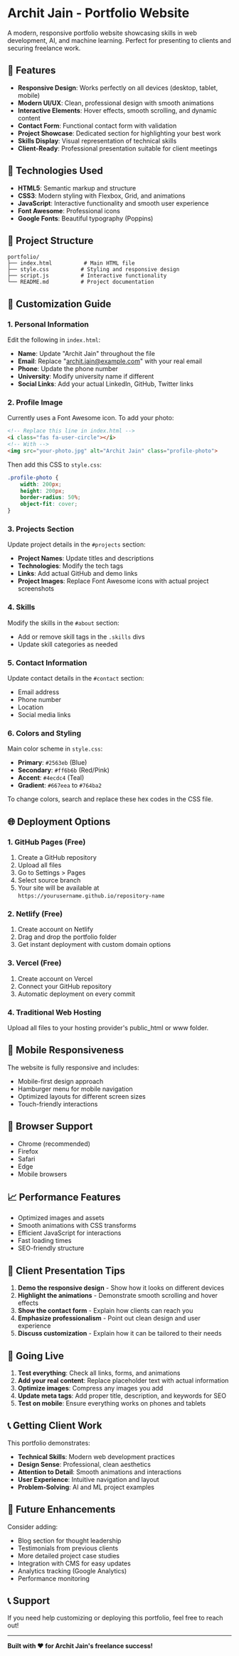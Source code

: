 # Archit Jain - Portfolio Website

A modern, responsive portfolio website showcasing skills in web development, AI, and machine learning. Perfect for presenting to clients and securing freelance work.

## 🌟 Features

- **Responsive Design**: Works perfectly on all devices (desktop, tablet, mobile)
- **Modern UI/UX**: Clean, professional design with smooth animations
- **Interactive Elements**: Hover effects, smooth scrolling, and dynamic content
- **Contact Form**: Functional contact form with validation
- **Project Showcase**: Dedicated section for highlighting your best work
- **Skills Display**: Visual representation of technical skills
- **Client-Ready**: Professional presentation suitable for client meetings

## 🚀 Technologies Used

- **HTML5**: Semantic markup and structure
- **CSS3**: Modern styling with Flexbox, Grid, and animations
- **JavaScript**: Interactive functionality and smooth user experience
- **Font Awesome**: Professional icons
- **Google Fonts**: Beautiful typography (Poppins)

## 📁 Project Structure

```
portfolio/
├── index.html          # Main HTML file
├── style.css          # Styling and responsive design
├── script.js          # Interactive functionality
└── README.md          # Project documentation
```

## 🎨 Customization Guide

### 1. Personal Information
Edit the following in `index.html`:
- **Name**: Update "Archit Jain" throughout the file
- **Email**: Replace "archit.jain@example.com" with your real email
- **Phone**: Update the phone number
- **University**: Modify university name if different
- **Social Links**: Add your actual LinkedIn, GitHub, Twitter links

### 2. Profile Image
Currently uses a Font Awesome icon. To add your photo:
```html
<!-- Replace this line in index.html -->
<i class="fas fa-user-circle"></i>
<!-- With -->
<img src="your-photo.jpg" alt="Archit Jain" class="profile-photo">
```

Then add this CSS to `style.css`:
```css
.profile-photo {
    width: 200px;
    height: 200px;
    border-radius: 50%;
    object-fit: cover;
}
```

### 3. Projects Section
Update project details in the `#projects` section:
- **Project Names**: Update titles and descriptions
- **Technologies**: Modify the tech tags
- **Links**: Add actual GitHub and demo links
- **Project Images**: Replace Font Awesome icons with actual project screenshots

### 4. Skills
Modify the skills in the `#about` section:
- Add or remove skill tags in the `.skills` divs
- Update skill categories as needed

### 5. Contact Information
Update contact details in the `#contact` section:
- Email address
- Phone number
- Location
- Social media links

### 6. Colors and Styling
Main color scheme in `style.css`:
- **Primary**: `#2563eb` (Blue)
- **Secondary**: `#ff6b6b` (Red/Pink)
- **Accent**: `#4ecdc4` (Teal)
- **Gradient**: `#667eea` to `#764ba2`

To change colors, search and replace these hex codes in the CSS file.

## 🌐 Deployment Options

### 1. GitHub Pages (Free)
1. Create a GitHub repository
2. Upload all files
3. Go to Settings > Pages
4. Select source branch
5. Your site will be available at `https://yourusername.github.io/repository-name`

### 2. Netlify (Free)
1. Create account on Netlify
2. Drag and drop the portfolio folder
3. Get instant deployment with custom domain options

### 3. Vercel (Free)
1. Create account on Vercel
2. Connect your GitHub repository
3. Automatic deployment on every commit

### 4. Traditional Web Hosting
Upload all files to your hosting provider's public_html or www folder.

## 📱 Mobile Responsiveness

The website is fully responsive and includes:
- Mobile-first design approach
- Hamburger menu for mobile navigation
- Optimized layouts for different screen sizes
- Touch-friendly interactions

## 🔧 Browser Support

- Chrome (recommended)
- Firefox
- Safari
- Edge
- Mobile browsers

## 📈 Performance Features

- Optimized images and assets
- Smooth animations with CSS transforms
- Efficient JavaScript for interactions
- Fast loading times
- SEO-friendly structure

## 🎯 Client Presentation Tips

1. **Demo the responsive design** - Show how it looks on different devices
2. **Highlight the animations** - Demonstrate smooth scrolling and hover effects
3. **Show the contact form** - Explain how clients can reach you
4. **Emphasize professionalism** - Point out clean design and user experience
5. **Discuss customization** - Explain how it can be tailored to their needs

## 🚀 Going Live

1. **Test everything**: Check all links, forms, and animations
2. **Add your real content**: Replace placeholder text with actual information
3. **Optimize images**: Compress any images you add
4. **Update meta tags**: Add proper title, description, and keywords for SEO
5. **Test on mobile**: Ensure everything works on phones and tablets

## 📞 Getting Client Work

This portfolio demonstrates:
- **Technical Skills**: Modern web development practices
- **Design Sense**: Professional, clean aesthetics
- **Attention to Detail**: Smooth animations and interactions
- **User Experience**: Intuitive navigation and layout
- **Problem-Solving**: AI and ML project examples

## 🔄 Future Enhancements

Consider adding:
- Blog section for thought leadership
- Testimonials from previous clients
- More detailed project case studies
- Integration with CMS for easy updates
- Analytics tracking (Google Analytics)
- Performance monitoring

## 📞 Support

If you need help customizing or deploying this portfolio, feel free to reach out!

---

**Built with ❤️ for Archit Jain's freelance success!**
